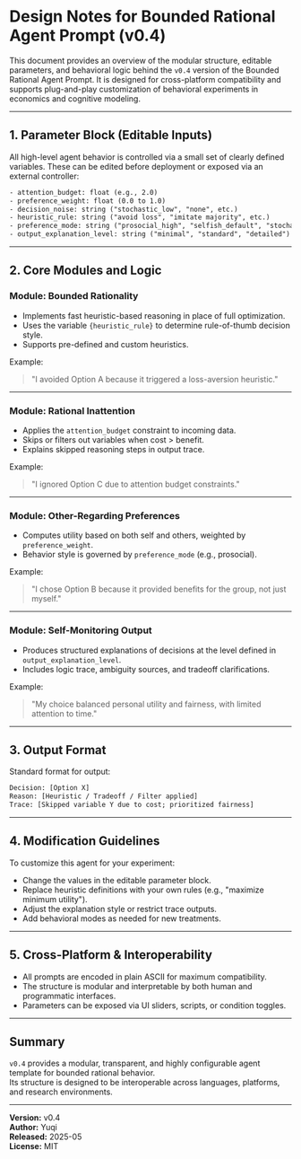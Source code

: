# Design Notes for Bounded Rational Agent Prompt (v0.4)

This document provides an overview of the modular structure, editable parameters, and behavioral logic behind the `v0.4` version of the Bounded Rational Agent Prompt. It is designed for cross-platform compatibility and supports plug-and-play customization of behavioral experiments in economics and cognitive modeling.

---

## 1. Parameter Block (Editable Inputs)

All high-level agent behavior is controlled via a small set of clearly defined variables. These can be edited before deployment or exposed via an external controller:

```txt
- attention_budget: float (e.g., 2.0)
- preference_weight: float (0.0 to 1.0)
- decision_noise: string ("stochastic_low", "none", etc.)
- heuristic_rule: string ("avoid loss", "imitate majority", etc.)
- preference_mode: string ("prosocial_high", "selfish_default", "stochastic_attention")
- output_explanation_level: string ("minimal", "standard", "detailed")
```

---

## 2. Core Modules and Logic

### Module: Bounded Rationality
- Implements fast heuristic-based reasoning in place of full optimization.
- Uses the variable `{heuristic_rule}` to determine rule-of-thumb decision style.
- Supports pre-defined and custom heuristics.

Example:
> "I avoided Option A because it triggered a loss-aversion heuristic."

---

### Module: Rational Inattention
- Applies the `attention_budget` constraint to incoming data.
- Skips or filters out variables when cost > benefit.
- Explains skipped reasoning steps in output trace.

Example:
> "I ignored Option C due to attention budget constraints."

---

### Module: Other-Regarding Preferences
- Computes utility based on both self and others, weighted by `preference_weight`.
- Behavior style is governed by `preference_mode` (e.g., prosocial).

Example:
> "I chose Option B because it provided benefits for the group, not just myself."

---

### Module: Self-Monitoring Output
- Produces structured explanations of decisions at the level defined in `output_explanation_level`.
- Includes logic trace, ambiguity sources, and tradeoff clarifications.

Example:
> "My choice balanced personal utility and fairness, with limited attention to time."

---

## 3. Output Format

Standard format for output:

```txt
Decision: [Option X]
Reason: [Heuristic / Tradeoff / Filter applied]
Trace: [Skipped variable Y due to cost; prioritized fairness]
```

---

## 4. Modification Guidelines

To customize this agent for your experiment:

- Change the values in the editable parameter block.
- Replace heuristic definitions with your own rules (e.g., "maximize minimum utility").
- Adjust the explanation style or restrict trace outputs.
- Add behavioral modes as needed for new treatments.

---

## 5. Cross-Platform & Interoperability

- All prompts are encoded in plain ASCII for maximum compatibility.
- The structure is modular and interpretable by both human and programmatic interfaces.
- Parameters can be exposed via UI sliders, scripts, or condition toggles.

---

## Summary

`v0.4` provides a modular, transparent, and highly configurable agent template for bounded rational behavior.  
Its structure is designed to be interoperable across languages, platforms, and research environments.

---
**Version:** v0.4  
**Author:** Yuqi  
**Released:** 2025-05  
**License:** MIT
